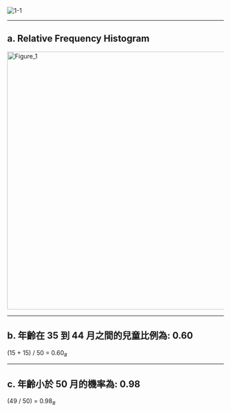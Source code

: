 ![1-1](https://github.com/user-attachments/assets/b87b6002-db16-4a35-9e4c-017332b710d8)

---

## a. Relative Frequency Histogram

<img width="1000" height="600" alt="Figure_1" src="https://github.com/user-attachments/assets/f97bc90a-eb35-4be7-b772-23f6dc1a018e" />

---

## b. 年齡在 35 到 44 月之間的兒童比例為: 0.60  
(15 + 15) / 50 = 0.60<sub>#</sub>  

---

## c. 年齡小於 50 月的機率為: 0.98  
(49 / 50) = 0.98<sub>#</sub>
